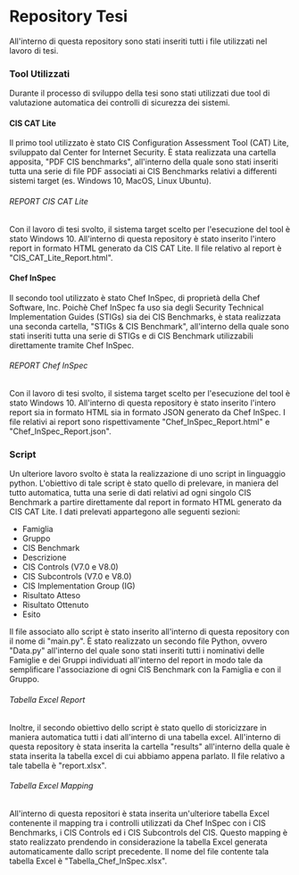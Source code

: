 # Repository Tesi
All'interno di questa repository sono stati inseriti tutti i file utilizzati nel lavoro di tesi.

### Tool Utilizzati
Durante il processo di sviluppo della tesi sono stati utilizzati due tool di valutazione automatica dei controlli di sicurezza dei sistemi.

#### CIS CAT Lite
Il primo tool utilizzato è stato CIS Configuration Assessment Tool (CAT) Lite, sviluppato dal Center for Internet Security. È stata realizzata 
una cartella apposita, "PDF CIS benchmarks", all'interno della quale sono stati inseriti tutta una serie di file PDF associati ai CIS Benchmarks relativi a differenti
sistemi target (es. Windows 10, MacOS, Linux Ubuntu).
###### REPORT CIS CAT Lite
Con il lavoro di tesi svolto, il sistema target scelto per l'esecuzione del tool è stato Windows 10. All'interno di questa repository è stato 
inserito l'intero report in formato HTML generato da CIS CAT Lite. Il file relativo al report è "CIS_CAT_Lite_Report.html".

#### Chef InSpec
Il secondo tool utilizzato è stato Chef InSpec, di proprietà della Chef Software, Inc. Poichè Chef InSpec fa uso sia degli Security Technical Implementation Guides
(STIGs) sia dei CIS Benchmarks, è stata realizzata una seconda cartella, "STIGs & CIS Benchmark", all'interno della quale sono stati inseriti tutta una serie di STIGs e di CIS Benchmark
utilizzabili direttamente tramite Chef InSpec.
###### REPORT Chef InSpec
Con il lavoro di tesi svolto, il sistema target scelto per l'esecuzione del tool è stato Windows 10. All'interno di questa repository è stato 
inserito l'intero report sia in formato HTML sia in formato JSON generato da Chef InSpec. I file relativi ai report sono rispettivamente "Chef_InSpec_Report.html" e 
"Chef_InSpec_Report.json".


### Script
Un ulteriore lavoro svolto è stata la realizzazione di uno script in linguaggio python. L'obiettivo di tale script è stato quello di prelevare,
in maniera del tutto automatica, tutta una serie di dati relativi ad ogni singolo CIS Benchmark a partire direttamente dal report in formato HTML generato da CIS CAT Lite. I dati prelevati 
appartegono alle seguenti sezioni:
- Famiglia
- Gruppo 
- CIS Benchmark
- Descrizione
- CIS Controls (V7.0 e V8.0)
- CIS Subcontrols (V7.0 e V8.0)
- CIS Implementation Group (IG)
- Risultato Atteso
- Risultato Ottenuto
- Esito

Il file associato allo script è stato inserito all'interno di questa repository con il nome di "main.py". È stato realizzato un secondo file Python, ovvero "Data.py"
all'interno del quale sono stati inseriti tutti i nominativi delle Famiglie e dei Gruppi individuati all'interno del report in modo tale da semplificare l'associazione
di ogni CIS Benchmark con la Famiglia e con il Gruppo.

###### Tabella Excel Report
Inoltre, il secondo obiettivo dello script è stato quello di storicizzare in maniera automatica tutti i dati all'interno di una tabella excel. All'interno di
questa repository è stata inserita la cartella "results" all'interno della quale è stata inserita la tabella excel di cui abbiamo appena parlato. Il file relativo a tale tabella è "report.xlsx".
###### Tabella Excel Mapping
All'interno di questa repositori è stata inserita un'ulteriore tabella Excel contenente il mapping tra i controlli utilizzati da Chef InSpec con i CIS Benchmarks, i 
CIS Controls ed i CIS Subcontrols del CIS. Questo mapping è stato realizzato prendendo in considerazione la tabella Excel generata automaticamente dallo script precedente.
Il nome del file contente tala tabella Excel è "Tabella_Chef_InSpec.xlsx".
